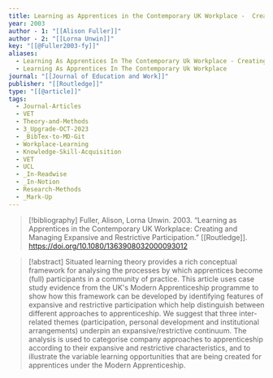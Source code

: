 ```yaml
---
title: Learning as Apprentices in the Contemporary UK Workplace -  Creating and Managing Expansive and Restrictive Participation
year: 2003
author - 1: "[[Alison Fuller]]"
author - 2: "[[Lorna Unwin]]"
key: "[[@Fuller2003-fy]]"
aliases:
  - Learning As Apprentices In The Contemporary Uk Workplace - Creating And Managing Expansive And Restrictive Participation
  - Learning As Apprentices In The Contemporary Uk Workplace
journal: "[[Journal of Education and Work]]"
publisher: "[[Routledge]]"
type: "[[@article]]"
tags:
  - Journal-Articles
  - VET
  - Theory-and-Methods
  - 3_Upgrade-OCT-2023
  - _BibTex-to-MD-Git
  - Workplace-Learning
  - Knowledge-Skill-Acquisition
  - VET
  - UCL
  - _In-Readwise
  - _In-Notion
  - Research-Methods
  - _Mark-Up
---
```


> [!bibliography]
> Fuller, Alison, Lorna Unwin. 2003. “Learning as Apprentices in the Contemporary UK Workplace: Creating and Managing Expansive and Restrictive Participation.” [[Routledge]]. https://doi.org/10.1080/1363908032000093012

> [!abstract]
> Situated learning theory provides a rich conceptual framework for analysing the processes by which apprentices become (full) participants in a community of practice. This article uses case study evidence from the UK's Modern Apprenticeship programme to show how this framework can be developed by identifying features of expansive and restrictive participation which help distinguish between different approaches to apprenticeship. We suggest that three inter-related themes (participation, personal development and institutional arrangements) underpin an expansive/restrictive continuum. The analysis is used to categorise company approaches to apprenticeship according to their expansive and restrictive characteristics, and to illustrate the variable learning opportunities that are being created for apprentices under the Modern Apprenticeship.